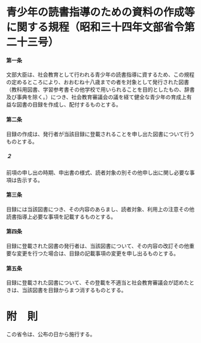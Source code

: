 # 青少年の読書指導のための資料の作成等に関する規程（昭和三十四年文部省令第二十三号）
#### 第一条
文部大臣は、社会教育として行われる青少年の読書指導に資するため、この規程の定めるところにより、おおむね十八歳までの者を対象として発行された図書（教科用図書、学習参考書その他学校で用いられることを目的としたもの、辞書及び事典を除く。）につき、社会教育審議会の議を経て健全な青少年の育成上有益な図書の目録を作成し、配付するものとする。
#### 第二条
目録の作成は、発行者が当該目録に登載されることを申し出た図書について行うものとする。
##### ２
前項の申し出の時期、申出書の様式、読者対象の別その他申し出に関し必要な事項は告示する。
#### 第三条
目録には当該図書につき、その内容のあらまし、読者対象、利用上の注意その他読書指導上必要な事項を記載するものとする。
#### 第四条
目録に登載された図書の発行者は、当該図書について、その内容の改訂その他重要な変更を行つた場合は、目録の記載事項の変更を申し出るものとする。
#### 第五条
目録に登載された図書について、その登載を不適当と社会教育審議会が認めたときは、当該図書を目録からまつ消するものとする。
# 附　則
この省令は、公布の日から施行する。
